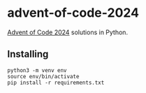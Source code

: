 # advent-of-code-2024

[Advent of Code 2024](https://adventofcode.com/2024) solutions in Python.

## Installing

```
python3 -m venv env
source env/bin/activate
pip install -r requirements.txt
```
